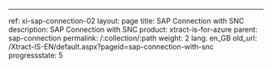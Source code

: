 ---
ref: xi-sap-connection-02
layout: page
title: SAP Connection with SNC
description: SAP Connection with SNC
product: xtract-is-for-azure
parent: sap-connection
permalink: /:collection/:path
weight: 2
lang: en_GB
old_url: /Xtract-IS-EN/default.aspx?pageid=sap-connection-with-snc
progressstate: 5
